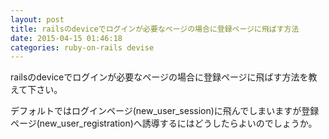 ```yaml
---
layout: post
title: railsのdeviceでログインが必要なページの場合に登録ページに飛ばす方法
date: 2015-04-15 01:46:18
categories: ruby-on-rails devise
---
```

<p>railsのdeviceでログインが必要なページの場合に登録ページに飛ばす方法を教えて下さい。</p>

<p>デフォルトではログインページ(new_user_session)に飛んでしまいますが登録ページ(new_user_registration)へ誘導するにはどうしたらよいのでしょうか。</p>
